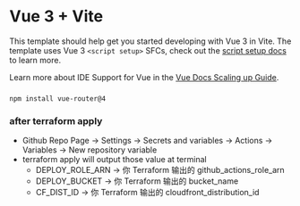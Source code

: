 # Vue 3 + Vite

This template should help get you started developing with Vue 3 in Vite. The template uses Vue 3 `<script setup>` SFCs, check out the [script setup docs](https://v3.vuejs.org/api/sfc-script-setup.html#sfc-script-setup) to learn more.

Learn more about IDE Support for Vue in the [Vue Docs Scaling up Guide](https://vuejs.org/guide/scaling-up/tooling.html#ide-support).

### 
```
npm install vue-router@4
```

### after terraform apply
* Github Repo Page -> Settings → Secrets and variables → Actions → Variables → New repository variable
* terraform apply will output those value at terminal
    * DEPLOY_ROLE_ARN → 你 Terraform 输出的 github_actions_role_arn
	* DEPLOY_BUCKET → 你 Terraform 输出的 bucket_name
	* CF_DIST_ID → 你 Terraform 输出的 cloudfront_distribution_id


